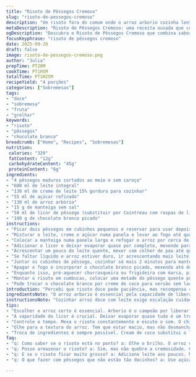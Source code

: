 ```yaml
---
title: "Risoto de Pêssegos Cremoso"
slug: "risoto-de-pessegos-cremoso"
description: "Um risoto fora do comum onde o arroz arborio cozinha lentamente no leite e creme adoçado, ganhando toques frutados do schnapps e pêssegos frescos grelhados. A textura ganha riqueza com chocolate branco derretido e pêssegos em cubos, criando contraste de quente e frio, doce e sutilmente alcoólico. A receita exige paciência e atenção aos sinais do arroz para atingir ponto certo, garantindo cremosidade sem virar mingau. Um jeito diferente de usar frutas no doce sem abrir mão da alma do risoto italiano, adaptado para encantar paladares modernos e ousados."
metaDescription: "Risoto de Pêssegos Cremoso: uma receita ousada que combina doçura dos pêssegos com cremosidade do risoto"
ogDescription: "Descubra o Risoto de Pêssegos Cremoso que combina sabores frutados e texturas ricas para uma experiência deliciosa"
focusKeyphrase: "risoto de pêssegos cremoso"
date: 2025-09-20
draft: false
image: risoto-de-pessegos-cremoso.png
author: "Julia"
prepTime: PT20M
cookTime: PT1H5M
totalTime: PT1H25M
recipeYield: "4 porções"
categories: ["Sobremesas"]
tags:
- "doce"
- "sobremesa"
- "fruta"
- "grelhar"
keywords:
- "risoto"
- "pêssegos"
- "chocolate branco"
breadcrumb: ["Home", "Recipes", "Sobremesas"]
nutrition: 
 calories: "320"
 fatContent: "12g"
 carbohydrateContent: "45g"
 proteinContent: "6g"
ingredients:
- "4 pêssegos maduros cortados ao meio e sem caroço"
- "600 ml de leite integral"
- "130 ml de creme de leite 15% gordura para cozinhar"
- "55 ml de açúcar refinado"
- "130 ml de arroz arbório"
- "15 g de manteiga sem sal"
- "50 ml de licor de pêssego (substituir por Cointreau com raspas de limão para suavizar)"
- "100 g de chocolate branco picado"
instructions:
- "Picar dois pêssegos em cubinhos pequenos e reservar para usar depois."
- "Misturar o leite, creme e açúcar numa panela e levar ao fogo até quase ferver. Tirar do fogo e manter aquecido ao lado."
- "Colocar a manteiga numa panela larga e refogar o arroz por cerca de 1 minuto, mexendo para não grudar nem queimar. Notar o brilho do arroz e aroma tostado leve."
- "Adicionar o licor e deixar evaporar quase por completo, mexendo para soltar todo sabor e evitar resíduo alcoólico forte."
- "Acrescentar um pouco do leite quente, mexer com colher de pau até quase secar. Repetir esse processo, colocando leite aos poucos e mexendo com paciência, até arroz ficar bem macio e cremoso – pode demorar 40 a 60 minutos dependendo do arroz."
- "Se faltar líquido e arroz estiver duro, ir acrescentando mais leite quente até chegar no ponto, que é aquele que ao apertar entre dedos o grão está macio mas com resistência firme no centro."
- "Juntar os cubinhos de pêssego, cozinhar só mais 2 minutos para manter textura e fruta preservada."
- "Apagar o fogo e incorporar o chocolate branco picado, mexendo até derreter completamente, formando cremosidade que prende tudo junto. Isso enriquece o prato e dá doçura elegante."
- "Enquanto isso, pré-aquecer churrasqueira ou frigideira com marca, pincelar azeite e grelhar as metades de pêssego com a parte da polpa virada para baixo por 7 a 10 minutos, até surgirem marcas douradas e fruta estiver mole, exalando aroma caramelizado."
- "Montar o risoto em cumbucas, colocar uma metade do pêssego quente por cima e servir na hora para não esfriar e perder textura."
- "Pode trocar o chocolate branco por creme de coco para versão sem lactose, ou usar pêssego em calda caseira se fruta fresca não estiver disponível."
introduction: "Percebi que risoto doce pede paciência, mas recompensa com cremosidade que quase vira abraço na colher. Queria algo leve, frutado, mas com textura quase salgada. Pêssegos grelhados dão aquele contraste quente e fumegante. O segredo é controlar o fogo e mexer bastante, porque arroz doce com leite pode virar mingau fácil, mas o ponto certo traz grãos inteiros e textura sedosa. Troquei o schnapps por um licor mais leve para não mascarar os aromas do pêssego e substituí manteiga por um toque exato pra não pesar. A surpresa? Chocolate branco derretido vira molho aveludado que casa com ácido do pêssego – uma pequena alquimia familiar que virou vício cá em casa."
ingredientsNote: "O arroz arborio é essencial pela capacidade de liberar amido e criar cremosidade, mas nem todo arroz é igual: procure marcas boas, assim evita ficar cru ou empapado. Use creme com 15% gordura para textura leve, nada de nata pesada pra não dominar o prato. Pêssegos firmes funcionam melhor porque suportam a grelhada sem desmanchar. Pode trocar o schnapps por licor de pêssego comum ou até cointreau com raspas de limão, essa versão traz frescor diferente. Chocolate branco deve ser cortado fino para derreter rápido e homogêneo. No fim, manteiga pode virar óleo suave se preferir receita sem lactose. Açúcar ajuste ao seu gosto; pêssegos maduros já adoçam bem."
instructionsNote: "Cozinhar arroz doce com leite exige escalação cuidadosa: líquido quente e agitar com calma evita arroz empapado. Mexer está longe de ser opcional, é vital para liberar o amido lentamente. Deixar o álcool evaporar quase por completo evita aquele cheiro e gosto forte que destrói a harmonia. Repare no brilho e aveludado formado a cada adição – sinal de que o açúcar e amido estão na medida certa. Os cubinhos de pêssego entram no final para não desmanchar; isso conserva frescor e contraste agradável. Então olhe para a textura: quando o arroz está coqueando e pegajoso, sem no entanto desmanchar, está no ponto. Por fim, chocolate derretido deve ser incorporado fora do fogo para não talhar."
tips:
- "Escolher o arroz certo é essencial. Arborio é o campeão por liberar amido e criar a cremosidade perfeita. Marcas boas evitam arroz cru. Não economize na escolha."
- "A vaporidade do licor é crucial. Deixar evaporar quase tudo é um truque. Faz toda a diferença no sabor. Sem aquele gosto forte, resquício do álcool"
- "Controle o tempo. Mexa o risoto constantemente e escute o som. O chiado que diminui é sinal de que o arroz está absorvendo bem o líquido quente. E resistindo."
- "Olhe para a textura do arroz. Tem que estar macio, mas não desmanchando. Aperte entre os dedos. O núcleo deve ter uma leve resistência. Isso é o ponto."
- "Troca de ingredientes é sempre possível. Cream de coco substitui o leite, uso de pêssego em calda é alternativa boa, se a fruta fresca não rolar. Não tenha medo de variar."
faq:
- "q: Como saber se o risoto está no ponto? a: Olhe o brilho. O arroz deve ser cremoso, mas grãos inteiros. Toque ele. Sem desmanchar, mas macio no centro."
- "q: Posso armazenar o risoto? a: Sim, mas não quebre a cremosidade. Guarde em recipiente fechado. Reaqueça em fogo baixo com um pouco de leite para não secar."
- "q: E se o risoto ficar muito grosso? a: Adicione leite aos poucos. Mexa. Faz o ponto certo voltar. Deixe o fogo baixo. Controlar temperatura é chave nessa receita."
- "q: O que fazer com pêssegos que não estão tão docinhos? a: Use açúcar, mas com cuidado. Experimente grelhar, isso realça o doce da fruta. Serve para equilibrar."

---
```

